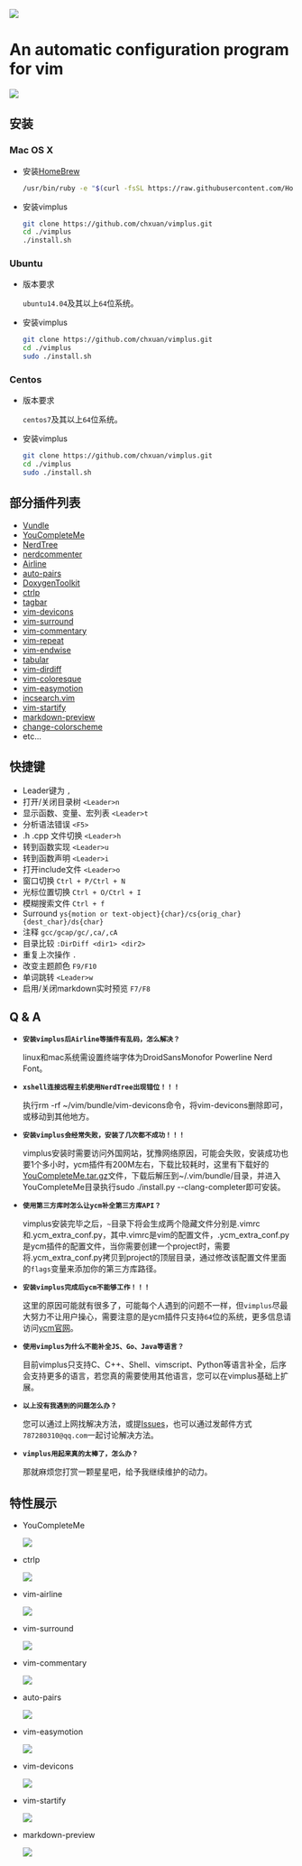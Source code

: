 ![][1]

An automatic configuration program for vim
===============================================

![][2]

安装
------------
### Mac OS X

- 安装[HomeBrew][3]
 
    ```bash
    /usr/bin/ruby -e "$(curl -fsSL https://raw.githubusercontent.com/Homebrew/install/master/install)"
    ```

- 安装vimplus

    ```bash
    git clone https://github.com/chxuan/vimplus.git
    cd ./vimplus
    ./install.sh
    ```

### Ubuntu

- 版本要求

    `ubuntu14.04`及其以上`64`位系统。

- 安装vimplus

    ```bash
    git clone https://github.com/chxuan/vimplus.git
    cd ./vimplus
    sudo ./install.sh
    ```

### Centos

- 版本要求

    `centos7`及其以上`64`位系统。

- 安装vimplus

    ```bash
    git clone https://github.com/chxuan/vimplus.git
    cd ./vimplus
    sudo ./install.sh
    ```

部分插件列表
------------
 - [Vundle][4]
 - [YouCompleteMe][5]
 - [NerdTree][6]
 - [nerdcommenter][7]
 - [Airline][8]
 - [auto-pairs][9]
 - [DoxygenToolkit][10]
 - [ctrlp][11]
 - [tagbar][12]
 - [vim-devicons][13]
 - [vim-surround][14]
 - [vim-commentary][15]
 - [vim-repeat][16]
 - [vim-endwise][17]
 - [tabular][18]
 - [vim-dirdiff][19]
 - [vim-coloresque][20]
 - [vim-easymotion][21]
 - [incsearch.vim][22]
 - [vim-startify][23]
 - [markdown-preview][24]
 - [change-colorscheme][25]
 - etc...

快捷键
------------

 - Leader键为 `,`
 - 打开/关闭目录树 `<Leader>n`
 - 显示函数、变量、宏列表 `<Leader>t`
 - 分析语法错误 `<F5>`
 - .h .cpp 文件切换 `<Leader>h`
 - 转到函数实现 `<Leader>u`
 - 转到函数声明 `<Leader>i`
 - 打开include文件 `<Leader>o`
 - 窗口切换 `Ctrl + P/Ctrl + N`
 - 光标位置切换 `Ctrl + O/Ctrl + I`
 - 模糊搜索文件 `Ctrl + f`
 - Surround `ys{motion or text-object}{char}/cs{orig_char}{dest_char}/ds{char}`
 - 注释 `gcc/gcap/gc/,ca/,cA`
 - 目录比较 `:DirDiff <dir1> <dir2>`
 - 重复上次操作 `.`
 - 改变主题颜色 `F9/F10`
 - 单词跳转 `<Leader>w`
 - 启用/关闭markdown实时预览 `F7/F8`

Q & A
------------

- **`安装vimplus后Airline等插件有乱码，怎么解决？`**

    linux和mac系统需设置终端字体为DroidSansMonofor Powerline Nerd Font。

- **`xshell连接远程主机使用NerdTree出现错位！！！`**

    执行rm -rf ~/vim/bundle/vim-devicons命令，将vim-devicons删除即可，或移动到其他地方。

- **`安装vimplus会经常失败，安装了几次都不成功！！！`**

    vimplus安装时需要访问外国网站，犹豫网络原因，可能会失败，安装成功也要1个多小时，ycm插件有200M左右，下载比较耗时，这里有下载好的[YouCompleteMe.tar.gz][26]文件，下载后解压到~/.vim/bundle/目录，并进入YouCompleteMe目录执行sudo ./install.py --clang-completer即可安装。

- **`使用第三方库时怎么让ycm补全第三方库API？`**

    vimplus安装完毕之后，`~`目录下将会生成两个隐藏文件分别是.vimrc和.ycm_extra_conf.py，其中.vimrc是vim的配置文件，.ycm_extra_conf.py是ycm插件的配置文件，当你需要创建一个project时，需要将.ycm_extra_conf.py拷贝到project的顶层目录，通过修改该配置文件里面的`flags`变量来添加你的第三方库路径。

- **`安装vimplus完成后ycm不能够工作！！！`**

    这里的原因可能就有很多了，可能每个人遇到的问题不一样，但`vimplus`尽最大努力不让用户操心，需要注意的是ycm插件只支持`64`位的系统，更多信息请访问[ycm官网][27]。

- **`使用vimplus为什么不能补全JS、Go、Java等语言？`**

    目前vimplus只支持C、C++、Shell、vimscript、Python等语言补全，后序会支持更多的语言，若您真的需要使用其他语言，您可以在vimplus基础上扩展。

- **`以上没有我遇到的问题怎么办？`**

    您可以通过上网找解决方法，或提[Issues][28]，也可以通过发邮件方式`787280310@qq.com`一起讨论解决方法。

- **`vimplus用起来真的太棒了，怎么办？`**

    那就麻烦您打赏一颗星星吧，给予我继续维护的动力。

特性展示
------------

- YouCompleteMe 

    ![][29]

- ctrlp 

    ![][30]

- vim-airline

    ![][31]

- vim-surround

    ![][32]

- vim-commentary

    ![][33]

- auto-pairs

    ![][34]

- vim-easymotion

    ![][35]

- vim-devicons

    ![][36]

- vim-startify

    ![][37]

- markdown-preview

    ![][38]


  [1]: https://raw.githubusercontent.com/chxuan/vimplus/master/screenshots/vimplus.png
  [2]: https://raw.githubusercontent.com/chxuan/vimplus/master/screenshots/main.png
  [3]: https://brew.sh/
  [4]: https://github.com/VundleVim/Vundle.vim
  [5]: https://github.com/Valloric/YouCompleteMe
  [6]: https://github.com/scrooloose/nerdtree
  [7]: https://github.com/scrooloose/nerdcommenter
  [8]: https://github.com/vim-airline/vim-airline
  [9]: https://github.com/jiangmiao/auto-pairs
  [10]: https://github.com/vim-scripts/DoxygenToolkit.vim
  [11]: https://github.com/ctrlpvim/ctrlp.vim
  [12]: https://github.com/majutsushi/tagbar
  [13]: https://github.com/ryanoasis/vim-devicons
  [14]: https://github.com/tpope/vim-surround
  [15]: https://github.com/tpope/vim-commentary
  [16]: https://github.com/tpope/vim-repeat
  [17]: https://github.com/tpope/vim-endwise
  [18]: https://github.com/godlygeek/tabular
  [19]: https://github.com/will133/vim-dirdiff
  [20]: https://github.com/gko/vim-coloresque
  [21]: https://github.com/easymotion/vim-easymotion
  [22]: https://github.com/haya14busa/incsearch.vim
  [23]: https://github.com/mhinz/vim-startify
  [24]: https://github.com/iamcco/markdown-preview.vim
  [25]: https://github.com/chxuan/change-colorscheme
  [26]: https://pan.baidu.com/s/1kVdgsRl
  [27]: https://github.com/Valloric/YouCompleteMe
  [28]: https://github.com/chxuan/vimplus/issues
  [29]: https://camo.githubusercontent.com/1f3f922431d5363224b20e99467ff28b04e810e2/687474703a2f2f692e696d6775722e636f6d2f304f50346f6f642e676966
  [30]: https://camo.githubusercontent.com/e15ac916ab9a14dd07135cb2d985cc7333200a38/687474703a2f2f692e696d6775722e636f6d2f614f63774877742e706e67
  [31]: https://camo.githubusercontent.com/ba79534309330accd776a8d2a0712f7c4037d7f9/68747470733a2f2f662e636c6f75642e6769746875622e636f6d2f6173736574732f3330363530322f313037323632332f34346332393261302d313439352d313165332d396365362d6463616461336631633533362e676966
  [32]: https://camo.githubusercontent.com/1f02cead8bdcf894f26b0006c44068a33a7dc8e5/687474703a2f2f6a6f65646963617374726f2e636f6d2f7374617469632f70696374757265732f737572726f756e645f656e2e676966
  [33]: https://camo.githubusercontent.com/2f5cb5bc9a964b0d9e623b5b3aff0314294ac841/687474703a2f2f6a6f65646963617374726f2e636f6d2f7374617469632f70696374757265732f636f6d6d656e746172795f656e2e676966
  [34]: https://camo.githubusercontent.com/372b34413e710cdbc95c5a5c1f901baf9e77791d/687474703a2f2f6a6f65646963617374726f2e636f6d2f7374617469632f70696374757265732f736d617274696e7075745f656e2e676966
  [35]: https://camo.githubusercontent.com/d5f800b9602faaeccc2738c302776a8a11797a0e/68747470733a2f2f662e636c6f75642e6769746875622e636f6d2f6173736574732f333739373036322f323033393335392f61386539333864362d383939662d313165332d383738392d3630303235656138333635362e676966
  [36]: https://raw.githubusercontent.com/wiki/ryanoasis/vim-devicons/screenshots/v0.9.x/overall-screenshot.png
  [37]: https://raw.githubusercontent.com/mhinz/vim-startify/master/images/startify-menu.png
  [38]: https://cloud.githubusercontent.com/assets/5492542/15363504/839753be-1d4b-11e6-9ac8-def4d7122e8d.gif
